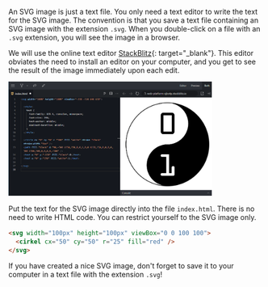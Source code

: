 An SVG image is just a text file. You only need a text editor to write the text for the SVG image. The convention is that you save a text file containing an SVG image with the extension `.svg`. When you double-click on a file with an `.svg` extension, you will see the image in a browser.

We will use the online text editor [StackBlitz](https://stackblitz.com/fork/web-platform){: target="_blank"}. This editor obviates the need to install an editor on your computer, and you get to see the result of the image immediately upon each edit.

<div class="dodona-centered-group">
  <img width="80%" src="media/stackblitz.png" data-caption="In the online text editor StackBlitz, you can write the text of an SVG image in the <samp>index.html</samp> file, and immediately get to see the result." />
</div>

Put the text for the SVG image directly into the file `index.html`. There is no need to write HTML code. You can restrict yourself to the SVG image only.

```html
<svg width="100px" height="100px" viewBox="0 0 100 100">
  <cirkel cx="50" cy="50" r="25" fill="red" />
</svg>
```

If you have created a nice SVG image, don't forget to save it to your computer in a text file with the extension `.svg`!
